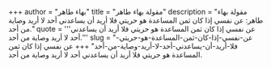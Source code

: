 +++
author = "بهاء طاهر"
title = "مقولة بهاء طاهر"
description = "مقولة بهاء طاهر: عن نفسي إذا كان ثمن المساعدة هو حريتي فلا أريد أن يساعدني أحد لا أريد وصاية من أحد."
quote = '''عن نفسي إذا كان ثمن المساعدة هو حريتي فلا أريد أن يساعدني أحد لا أريد وصاية من أحد.'''
slug = "عن-نفسي-إذا-كان-ثمن-المساعدة-هو-حريتي-فلا-أريد-أن-يساعدني-أحد-لا-أريد-وصاية-من-أحد"
+++
عن نفسي إذا كان ثمن المساعدة هو حريتي فلا أريد أن يساعدني أحد لا أريد وصاية من أحد.
